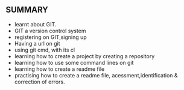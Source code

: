 ## SUMMARY
- learnt about GIT.
- GIT a version control system
- registering on GIT,signing up
- Having a url on git
- using git cmd, with its cl
- learning how to create a project by creating a repository
- learning how to use some command lines on git
- learning how to create a readme file
- practising how to create a readme file, acessment,identification & correction of errors.